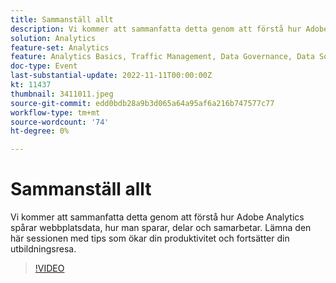 ```yaml
---
title: Sammanställ allt
description: Vi kommer att sammanfatta detta genom att förstå hur Adobe Analytics spårar webbplatsdata, hur man sparar, delar och samarbetar. Lämna den här sessionen med tips som ökar din produktivitet och fortsätter din utbildningsresa.
solution: Analytics
feature-set: Analytics
feature: Analytics Basics, Traffic Management, Data Governance, Data Sources, Data Configuration and Collection
doc-type: Event
last-substantial-update: 2022-11-11T00:00:00Z
kt: 11437
thumbnail: 3411011.jpeg
source-git-commit: edd0bdb28a9b3d065a64a95af6a216b747577c77
workflow-type: tm+mt
source-wordcount: '74'
ht-degree: 0%

---
```


# Sammanställ allt

Vi kommer att sammanfatta detta genom att förstå hur Adobe Analytics spårar webbplatsdata, hur man sparar, delar och samarbetar. Lämna den här sessionen med tips som ökar din produktivitet och fortsätter din utbildningsresa.

>[!VIDEO](https://video.tv.adobe.com/v/3411011/?quality=12&learn=on)
